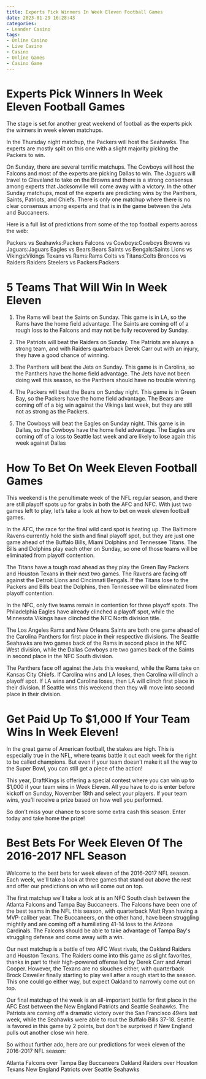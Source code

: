 ```yaml
---
title: Experts Pick Winners In Week Eleven Football Games
date: 2023-01-29 16:28:43
categories:
- Leander Casino
tags:
- Online Casino
- Live Casino
- Casino
- Online Games
- Casino Game
---
```



#  Experts Pick Winners In Week Eleven Football Games

The stage is set for another great weekend of football as the experts pick the winners in week eleven matchups.

In the Thursday night matchup, the Packers will host the Seahawks. The experts are mostly split on this one with a slight majority picking the Packers to win.

On Sunday, there are several terrific matchups. The Cowboys will host the Falcons and most of the experts are picking Dallas to win. The Jaguars will travel to Cleveland to take on the Browns and there is a strong consensus among experts that Jacksonville will come away with a victory. In the other Sunday matchups, most of the experts are predicting wins by the Panthers, Saints, Patriots, and Chiefs. There is only one matchup where there is no clear consensus among experts and that is in the game between the Jets and Buccaneers.

Here is a full list of predictions from some of the top football experts across the web:

Packers vs Seahawks:Packers
Falcons vs Cowboys:Cowboys 
Browns vs Jaguars:Jaguars
Eagles vs Bears:Bears 
Saints vs Bengals:Saints 
Lions vs Vikings:Vikings 
Texans vs Rams:Rams 
Colts vs Titans:Colts 
Broncos vs Raiders:Raiders 
Steelers vs Packers:Packers

#  5 Teams That Will Win In Week Eleven

1. The Rams will beat the Saints on Sunday. This game is in LA, so the Rams have the home field advantage. The Saints are coming off of a rough loss to the Falcons and may not be fully recovered by Sunday.

2. The Patriots will beat the Raiders on Sunday. The Patriots are always a strong team, and with Raiders quarterback Derek Carr out with an injury, they have a good chance of winning.

3. The Panthers will beat the Jets on Sunday. This game is in Carolina, so the Panthers have the home field advantage. The Jets have not been doing well this season, so the Panthers should have no trouble winning.

4. The Packers will beat the Bears on Sunday night. This game is in Green Bay, so the Packers have the home field advantage. The Bears are coming off of a big win against the Vikings last week, but they are still not as strong as the Packers.

5. The Cowboys will beat the Eagles on Sunday night. This game is in Dallas, so the Cowboys have the home field advantage. The Eagles are coming off of a loss to Seattle last week and are likely to lose again this week against Dallas

#  How To Bet On Week Eleven Football Games

This weekend is the penultimate week of the NFL regular season, and there are still playoff spots up for grabs in both the AFC and NFC. With just two games left to play, let’s take a look at how to bet on week eleven football games.

In the AFC, the race for the final wild card spot is heating up. The Baltimore Ravens currently hold the sixth and final playoff spot, but they are just one game ahead of the Buffalo Bills, Miami Dolphins and Tennessee Titans. The Bills and Dolphins play each other on Sunday, so one of those teams will be eliminated from playoff contention.

The Titans have a tough road ahead as they play the Green Bay Packers and Houston Texans in their next two games. The Ravens are facing off against the Detroit Lions and Cincinnati Bengals. If the Titans lose to the Packers and Bills beat the Dolphins, then Tennessee will be eliminated from playoff contention.

In the NFC, only five teams remain in contention for three playoff spots. The Philadelphia Eagles have already clinched a playoff spot, while the Minnesota Vikings have clinched the NFC North division title.

The Los Angeles Rams and New Orleans Saints are both one game ahead of the Carolina Panthers for first place in their respective divisions. The Seattle Seahawks are two games back of the Rams in second place in the NFC West division, while the Dallas Cowboys are two games back of the Saints in second place in the NFC South division.

The Panthers face off against the Jets this weekend, while the Rams take on Kansas City Chiefs. If Carolina wins and LA loses, then Carolina will clinch a playoff spot. If LA wins and Carolina loses, then LA will clinch first place in their division. If Seattle wins this weekend then they will move into second place in their division.

#  Get Paid Up To $1,000 If Your Team Wins In Week Eleven!

In the great game of American football, the stakes are high. This is especially true in the NFL, where teams battle it out each week for the right to be called champions. But even if your team doesn’t make it all the way to the Super Bowl, you can still get a piece of the action!

This year, DraftKings is offering a special contest where you can win up to $1,000 if your team wins in Week Eleven. All you have to do is enter before kickoff on Sunday, November 18th and select your players. If your team wins, you’ll receive a prize based on how well you performed.

So don’t miss your chance to score some extra cash this season. Enter today and take home the prize!

#  Best Bets For Week Eleven Of The 2016-2017 NFL Season

Welcome to the best bets for week eleven of the 2016-2017 NFL season. Each week, we'll take a look at three games that stand out above the rest and offer our predictions on who will come out on top.

The first matchup we'll take a look at is an NFC South clash between the Atlanta Falcons and Tampa Bay Buccaneers. The Falcons have been one of the best teams in the NFL this season, with quarterback Matt Ryan having a MVP-caliber year. The Buccaneers, on the other hand, have been struggling mightily and are coming off a humiliating 41-14 loss to the Arizona Cardinals. The Falcons should be able to take advantage of Tampa Bay's struggling defense and come away with a win.

Our next matchup is a battle of two AFC West rivals, the Oakland Raiders and Houston Texans. The Raiders come into this game as slight favorites, thanks in part to their high-powered offense led by Derek Carr and Amari Cooper. However, the Texans are no slouches either, with quarterback Brock Osweiler finally starting to play well after a rough start to the season. This one could go either way, but expect Oakland to narrowly come out on top.

Our final matchup of the week is an all-important battle for first place in the AFC East between the New England Patriots and Seattle Seahawks. The Patriots are coming off a dramatic victory over the San Francisco 49ers last week, while the Seahawks were able to rout the Buffalo Bills 37-18. Seattle is favored in this game by 2 points, but don't be surprised if New England pulls out another close win here.

So without further ado, here are our predictions for week eleven of the 2016-2017 NFL season:

Atlanta Falcons over Tampa Bay Buccaneers
Oakland Raiders over Houston Texans
New England Patriots over Seattle Seahawks